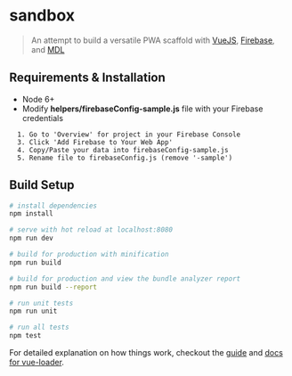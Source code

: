 # sandbox

> An attempt to build a versatile PWA scaffold with [VueJS](https://vuejs.org/), [Firebase](https://firebase.google.com/), and [MDL](https://getmdl.io)

## Requirements & Installation
* Node 6+
* Modify **helpers/firebaseConfig-sample.js** file with your Firebase credentials
```
  1. Go to 'Overview' for project in your Firebase Console
  3. Click 'Add Firebase to Your Web App'
  4. Copy/Paste your data into firebaseConfig-sample.js
  5. Rename file to firebaseConfig.js (remove '-sample')
```

## Build Setup

``` bash
# install dependencies
npm install

# serve with hot reload at localhost:8080
npm run dev

# build for production with minification
npm run build

# build for production and view the bundle analyzer report
npm run build --report

# run unit tests
npm run unit

# run all tests
npm test
```

For detailed explanation on how things work, checkout the [guide](http://vuejs-templates.github.io/webpack/) and [docs for vue-loader](http://vuejs.github.io/vue-loader).

